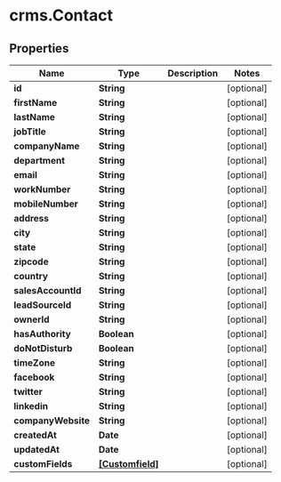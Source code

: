 # crms.Contact

## Properties
Name | Type | Description | Notes
------------ | ------------- | ------------- | -------------
**id** | **String** |  | [optional] 
**firstName** | **String** |  | [optional] 
**lastName** | **String** |  | [optional] 
**jobTitle** | **String** |  | [optional] 
**companyName** | **String** |  | [optional] 
**department** | **String** |  | [optional] 
**email** | **String** |  | [optional] 
**workNumber** | **String** |  | [optional] 
**mobileNumber** | **String** |  | [optional] 
**address** | **String** |  | [optional] 
**city** | **String** |  | [optional] 
**state** | **String** |  | [optional] 
**zipcode** | **String** |  | [optional] 
**country** | **String** |  | [optional] 
**salesAccountId** | **String** |  | [optional] 
**leadSourceId** | **String** |  | [optional] 
**ownerId** | **String** |  | [optional] 
**hasAuthority** | **Boolean** |  | [optional] 
**doNotDisturb** | **Boolean** |  | [optional] 
**timeZone** | **String** |  | [optional] 
**facebook** | **String** |  | [optional] 
**twitter** | **String** |  | [optional] 
**linkedin** | **String** |  | [optional] 
**companyWebsite** | **String** |  | [optional] 
**createdAt** | **Date** |  | [optional] 
**updatedAt** | **Date** |  | [optional] 
**customFields** | [**[Customfield]**](Customfield.md) |  | [optional] 


